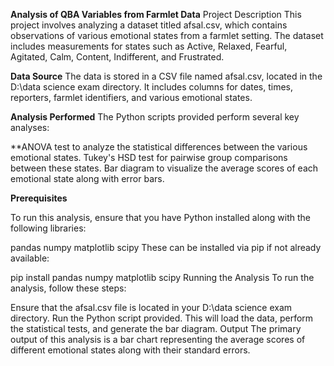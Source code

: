 **Analysis of QBA Variables from Farmlet Data**
Project Description
This project involves analyzing a dataset titled afsal.csv, which contains observations of various emotional states from a farmlet setting. The dataset includes measurements for states such as Active, Relaxed, Fearful, Agitated, Calm, Content, Indifferent, and Frustrated.

**Data Source**
The data is stored in a CSV file named afsal.csv, located in the D:\data science exam directory. It includes columns for dates, times, reporters, farmlet identifiers, and various emotional states.

**Analysis Performed**
The Python scripts provided perform several key analyses:

**ANOVA test to analyze the statistical differences between the various emotional states.
Tukey's HSD test for pairwise group comparisons between these states.
Bar diagram to visualize the average scores of each emotional state along with error bars.

**Prerequisites**

To run this analysis, ensure that you have Python installed along with the following libraries:

pandas
numpy
matplotlib
scipy
These can be installed via pip if not already available:


pip install pandas numpy matplotlib scipy
Running the Analysis
To run the analysis, follow these steps:

Ensure that the afsal.csv file is located in your D:\data science exam directory.
Run the Python script provided. This will load the data, perform the statistical tests, and generate the bar diagram.
Output
The primary output of this analysis is a bar chart representing the average scores of different emotional states along with their standard errors.
